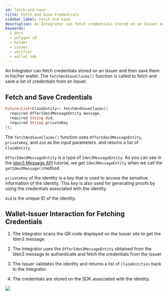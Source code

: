 ```yaml
---
id: fetch-and-save
title: Fetch and Save Credentials
sidebar_label: Fetch and Save
description: An Integrator can fetch credentials stored on an Issuer and then save them in his/her wallet.
keywords:
  - docs
  - polygon id
  - holder
  - issuer
  - verifier
  - wallet sdk
---
```

 
An Integrator can fetch credentials stored on an Issuer and then save them in his/her wallet. The `fetchAndSaveClaims()` function is called to fetch and save a list of credentials from an Issuer.
 
## Fetch and Save Credentials

```dart
Future<List<ClaimEntity>> fetchAndSaveClaims({
  required OfferIden3MessageEntity message,
  required String did,
  required String privateKey
});  
``` 

The `fetchAndSaveClaims()` function uses `OfferIden3MessageEntity`, `privateKey`, and `did` as the input parameters. and returns a list of `ClaimEntity`.

`OfferIden3MessageEntity` is a type of `Iden3MessageEntity`. As you can see in the [iden3 Message API](/docs/wallet/wallet-sdk/polygonid-sdk/iden3comm/api/get-iden3-msg.md) tutorial, we get `Iden3MessageEntity` when we call the `getIden3Message()`method. 

`privateKey` of the identity is a key that is used to access the sensitive information of the identity. This key is also used for generating proofs by using the credentials associated with the identity. 

`did` is the unique ID of the identity. 

## Wallet-Issuer Interaction for Fetching Credentials
 
1. The Integrator scans the QR code displayed on the Issuer site to get the Iden3 message.
 
2. The Integrator uses the `OfferIden3MessageEntity` obtained from the Iden3 message to authenticate and fetch the credentials from the Issuer.
 
3. The Issuer validates the identity and returns a list of `ClaimEntities` back to the Integrator.
 
4. The credentials are stored on the SDK associated with the identity.
  
  ![](/img/credential-wallet.png) 
